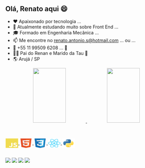 ## Olá, Renato aqui 😄

- ❤ Apaixonado por tecnologia ...
- 🌱 Atualmente estudando muito sobre Front End ...
- 🎓 Formado em Engenharia Mecânica ...
- 📫 Me encontre no renato.antonio.s@hotmail.com ... ou ...
- 📱 +55 11 99509 6208 ... 💬 
- 👨‍👦 Pai do Renan e Marido da Tau 💑
- 🌎 Arujá / SP



<div align="center">
  <a href="https://github.com/Reenatho">
  <img height="170em" width="45%" src="https://github-readme-stats.vercel.app/api?username=reenatho&show_icons=true&theme=dracula&include_all_commits=true&count_private=true"/>
  <img height="170em" width="45%" src="https://github-readme-stats.vercel.app/api/top-langs/?username=reenatho&layout=compact&langs_count=7&theme=dracula"/>
</div>

##
  <div style="display: inline_block"><br>
  <img align="center" alt="Renato-Js" height="30" width="40" src="https://raw.githubusercontent.com/devicons/devicon/master/icons/javascript/javascript-plain.svg">
  <img align="center" alt="Renato-HTML" height="30" width="40" src="https://raw.githubusercontent.com/devicons/devicon/master/icons/html5/html5-original.svg">
  <img align="center" alt="Renato-CSS" height="30" width="40" src="https://raw.githubusercontent.com/devicons/devicon/master/icons/css3/css3-original.svg">
  <img align="center" alt="Renato-React" height="30" width="40" src="https://raw.githubusercontent.com/devicons/devicon/master/icons/react/react-original.svg">
  <img align="center" alt="Renato-Python" height="30" width="40" src="https://raw.githubusercontent.com/devicons/devicon/master/icons/python/python-original.svg">
  
  </div>

##
  
  <div> 
   <a href="https://instagram.com/renatho.as" target="_blank"><img src="https://img.shields.io/badge/-Instagram-%23E4405F?style=for-the-badge&logo=instagram&logoColor=white" target="_blank"></a>
  <a href = "mailto:renato.antonio.s@hotmail.com"><img src="https://img.shields.io/badge/-Gmail-%23333?style=for-the-badge&logo=gmail&logoColor=white" target="_blank"></a>
  <a href="https://www.linkedin.com/in/https://www.linkedin.com/in/renato-antonio-7100981b5/" target="_blank"><img src="https://img.shields.io/badge/-LinkedIn-%230077B5?style=for-the-badge&logo=linkedin&logoColor=white" target="_blank"></a>
  <a href="https://twitter.com/RenathoAntonio" target="_blank"><img src="https://img.shields.io/badge/Twitter-1DA1F2?style=for-the-badge&logo=twitter&logoColor=white target="_blank"></a> 
    
    
    
 
 
</div>
